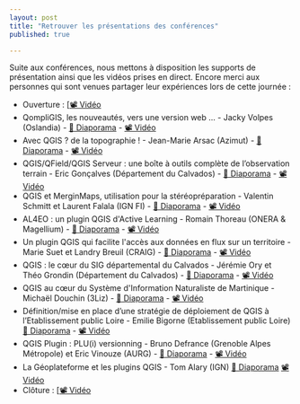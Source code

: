 ```yaml
---
layout: post
title: "Retrouver les présentations des conférences"
published: true

---
```


Suite aux conférences, nous mettons à disposition les supports de présentation ainsi que les vidéos prises en direct. Encore merci aux personnes qui sont venues partager leur expériences lors de cette journée :

 - Ouverture : [[&#128253; Vidéo](https://www.youtube.com/watch?v=Kw4iIPzRVm0)
 - QompliGIS, les nouveautés, vers une version web ... - Jacky Volpes (Oslandia) - [&#128193; Diaporama](https://gitlab.com/osgeo-fr/journees_qgis/-/raw/master/Pr%C3%A9sentations/2023/01_Volpes_Jacky.pdf) - [&#128253; Vidéo](https://www.youtube.com/watch?v=ypVKBGLmB-o)
 - Avec QGIS ? de la topographie ! - Jean-Marie Arsac (Azimut) - [&#128193; Diaporama](https://gitlab.com/osgeo-fr/journees_qgis/-/raw/master/Pr%C3%A9sentations/2023/11_Arsac_Jean_Marie.pdf) - [&#128253; Vidéo](https://www.youtube.com/watch?v=7oRdh6vRf14)
 - QGIS/QField/QGIS Serveur : une boîte à outils complète de l’observation terrain - Eric Gonçalves (Département du Calvados) - [&#128193; Diaporama](https://gitlab.com/osgeo-fr/journees_qgis/-/raw/master/Pr%C3%A9sentations/2023/03_Gonçalves_Eric.pdf) - [&#128253; Vidéo](https://www.youtube.com/watch?v=r6NIfCZhArk)
 - QGIS et MerginMaps, utilisation pour la stéréopréparation - Valentin Schmitt et Laurent Falala (IGN FI) - [&#128193; Diaporama](https://gitlab.com/osgeo-fr/journees_qgis/-/raw/master/Pr%C3%A9sentations/2023/04_Schmitt_Valentin.pdf) - [&#128253; Vidéo](https://www.youtube.com/watch?v=CSY7JitUe1c)
 - AL4EO : un plugin QGIS d'Active Learning - Romain Thoreau (ONERA & Magellium) - [&#128193; Diaporama](https://gitlab.com/osgeo-fr/journees_qgis/-/raw/master/Pr%C3%A9sentations/2023/05_Thoreau_Romain.pdf) - [&#128253; Vidéo](https://www.youtube.com/watch?v=BouunEytxxI)
 - Un plugin QGIS qui facilite l'accès aux données en flux sur un territoire - Marie Suet et Landry Breuil (CRAIG) - [&#128193; Diaporama](https://gitlab.com/osgeo-fr/journees_qgis/-/raw/master/Pr%C3%A9sentations/2023/06_Suet_Marie.pdf) - [&#128253; Vidéo](https://www.youtube.com/watch?v=QKZGjVR6V_E)
 - QGIS : le cœur du SIG départemental du Calvados - Jérémie Ory et Théo Grondin (Département du Calvados) - [&#128193; Diaporama](https://gitlab.com/osgeo-fr/journees_qgis/-/raw/master/Pr%C3%A9sentations/2023/07_Grondin_Théo.pdf) - [&#128253; Vidéo](https://www.youtube.com/watch?v=QKZGjVR6V_E)
 - QGIS au cœur du Système d'Information Naturaliste de Martinique - Michaël Douchin (3Liz) - [&#128193; Diaporama](https://gitlab.com/osgeo-fr/journees_qgis/-/raw/master/Pr%C3%A9sentations/2023/08_Douchin_Michael.pdf) - [&#128253; Vidéo](https://www.youtube.com/watch?v=Yuhs_YSpMxE)
 - Définition/mise en place d’une stratégie de déploiement de QGIS à l’Etablissement public Loire - Emilie Bigorne (Etablissement public Loire) [&#128193; Diaporama](https://gitlab.com/osgeo-fr/journees_qgis/-/raw/master/Pr%C3%A9sentations/2023/09_Bigorne_Emilie.pdf) - [&#128253; Vidéo](https://www.youtube.com/watch?v=u-yFPiBlvA0)
 - QGIS Plugin : PLU(i) versionning - Bruno Defrance (Grenoble Alpes Métropole) et Eric Vinouze (AURG) - [&#128193; Diaporama](https://gitlab.com/osgeo-fr/journees_qgis/-/raw/master/Pr%C3%A9sentations/2023/10_Defrance_Bruno.pdf) - [&#128253; Vidéo](https://www.youtube.com/watch?v=nKHcA12Iiao)
 - La Géoplateforme et les plugins QGIS - Tom Alary (IGN) [&#128193; Diaporama](https://gitlab.com/osgeo-fr/journees_qgis/-/raw/master/Pr%C3%A9sentations/2023/02_Alary_Tom.pdf) [&#128253; Vidéo](https://www.youtube.com/watch?v=RdCeu9EUPlY)
 - Clôture : [[&#128253; Vidéo](https://www.youtube.com/watch?v=ybABjgfpxrI)